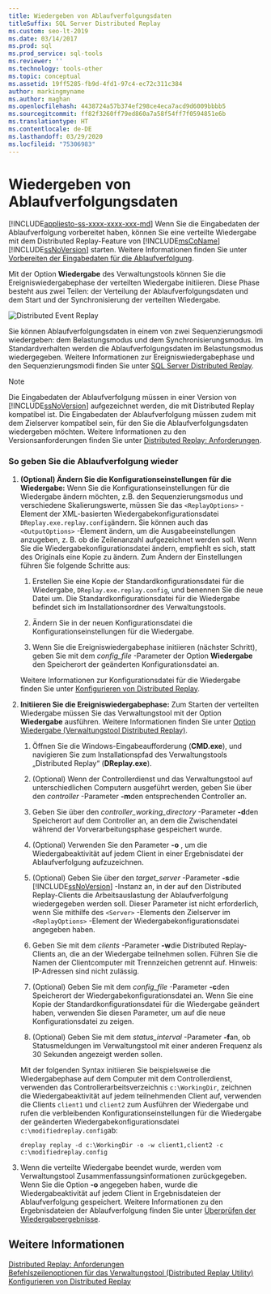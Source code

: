 ```yaml
---
title: Wiedergeben von Ablaufverfolgungsdaten
titleSuffix: SQL Server Distributed Replay
ms.custom: seo-lt-2019
ms.date: 03/14/2017
ms.prod: sql
ms.prod_service: sql-tools
ms.reviewer: ''
ms.technology: tools-other
ms.topic: conceptual
ms.assetid: 19ff5285-fb9d-4fd1-97c4-ec72c311c384
author: markingmyname
ms.author: maghan
ms.openlocfilehash: 4438724a57b374ef298ce4eca7acd9d6009bbbb5
ms.sourcegitcommit: ff82f3260ff79ed860a7a58f54ff7f0594851e6b
ms.translationtype: HT
ms.contentlocale: de-DE
ms.lasthandoff: 03/29/2020
ms.locfileid: "75306983"
---
```

# <a name="replay-trace-data"></a>Wiedergeben von Ablaufverfolgungsdaten
[!INCLUDE[appliesto-ss-xxxx-xxxx-xxx-md](../../includes/appliesto-ss-xxxx-xxxx-xxx-md.md)]
  Wenn Sie die Eingabedaten der Ablaufverfolgung vorbereitet haben, können Sie eine verteilte Wiedergabe mit dem Distributed Replay-Feature von [!INCLUDE[msCoName](../../includes/msconame-md.md)] [!INCLUDE[ssNoVersion](../../includes/ssnoversion-md.md)] starten. Weitere Informationen finden Sie unter [Vorbereiten der Eingabedaten für die Ablaufverfolgung](../../tools/distributed-replay/prepare-the-input-trace-data.md).  
  
 Mit der Option **Wiedergabe** des Verwaltungstools können Sie die Ereigniswiedergabephase der verteilten Wiedergabe initiieren. Diese Phase besteht aus zwei Teilen: der Verteilung der Ablaufverfolgungsdaten und dem Start und der Synchronisierung der verteilten Wiedergabe.  
  
 ![Distributed Event Replay](../../tools/distributed-replay/media/eventreplay.gif "Distributed Event Replay")  
  
 Sie können Ablaufverfolgungsdaten in einem von zwei Sequenzierungsmodi wiedergeben: dem Belastungsmodus und dem Synchronisierungsmodus. Im Standardverhalten werden die Ablaufverfolgungsdaten im Belastungsmodus wiedergegeben. Weitere Informationen zur Ereigniswiedergabephase und den Sequenzierungsmodi finden Sie unter [SQL Server Distributed Replay](../../tools/distributed-replay/sql-server-distributed-replay.md).  
  
> [!NOTE]  
>  Die Eingabedaten der Ablaufverfolgung müssen in einer Version von [!INCLUDE[ssNoVersion](../../includes/ssnoversion-md.md)] aufgezeichnet werden, die mit Distributed Replay kompatibel ist. Die Eingabedaten der Ablaufverfolgung müssen zudem mit dem Zielserver kompatibel sein, für den Sie die Ablaufverfolgungsdaten wiedergeben möchten. Weitere Informationen zu den Versionsanforderungen finden Sie unter [Distributed Replay: Anforderungen](../../tools/distributed-replay/distributed-replay-requirements.md).  
  
### <a name="to-replay-the-trace"></a>So geben Sie die Ablaufverfolgung wieder  
  
1.  **(Optional) Ändern Sie die Konfigurationseinstellungen für die Wiedergabe:** Wenn Sie die Konfigurationseinstellungen für die Wiedergabe ändern möchten, z.B. den Sequenzierungsmodus und verschiedene Skalierungswerte, müssen Sie das `<ReplayOptions>` -Element der XML-basierten Wiedergabekonfigurationsdatei `DReplay.exe.replay.config`ändern. Sie können auch das `<OutputOptions>` -Element ändern, um die Ausgabeeinstellungen anzugeben, z. B. ob die Zeilenanzahl aufgezeichnet werden soll. Wenn Sie die Wiedergabekonfigurationsdatei ändern, empfiehlt es sich, statt des Originals eine Kopie zu ändern. Zum Ändern der Einstellungen führen Sie folgende Schritte aus:  
  
    1.  Erstellen Sie eine Kopie der Standardkonfigurationsdatei für die Wiedergabe, `DReplay.exe.replay.config`, und benennen Sie die neue Datei um. Die Standardkonfigurationsdatei für die Wiedergabe befindet sich im Installationsordner des Verwaltungstools.  
  
    2.  Ändern Sie in der neuen Konfigurationsdatei die Konfigurationseinstellungen für die Wiedergabe.  
  
    3.  Wenn Sie die Ereigniswiedergabephase initiieren (nächster Schritt), geben Sie mit dem *config_file* -Parameter der Option **Wiedergabe** den Speicherort der geänderten Konfigurationsdatei an.  
  
     Weitere Informationen zur Konfigurationsdatei für die Wiedergabe finden Sie unter [Konfigurieren von Distributed Replay](../../tools/distributed-replay/configure-distributed-replay.md).  
  
2.  **Initiieren Sie die Ereigniswiedergabephase:** Zum Starten der verteilten Wiedergabe müssen Sie das Verwaltungstool mit der Option **Wiedergabe** ausführen. Weitere Informationen finden Sie unter [Option Wiedergabe &#40;Verwaltungstool Distributed Replay&#41;](../../tools/distributed-replay/replay-option-distributed-replay-administration-tool.md).  
  
    1.  Öffnen Sie die Windows-Eingabeaufforderung (**CMD.exe**), und navigieren Sie zum Installationspfad des Verwaltungstools „Distributed Replay“ (**DReplay.exe**).  
  
    2.  (Optional) Wenn der Controllerdienst und das Verwaltungstool auf unterschiedlichen Computern ausgeführt werden, geben Sie über den *controller* -Parameter **-m**den entsprechenden Controller an.  
  
    3.  Geben Sie über den *controller_working_directory* -Parameter **-d**den Speicherort auf dem Controller an, an dem die Zwischendatei während der Vorverarbeitungsphase gespeichert wurde.  
  
    4.  (Optional) Verwenden Sie den Parameter **-o** , um die Wiedergabeaktivität auf jedem Client in einer Ergebnisdatei der Ablaufverfolgung aufzuzeichnen.  
  
    5.  (Optional) Geben Sie über den *target_server* -Parameter **-s**die [!INCLUDE[ssNoVersion](../../includes/ssnoversion-md.md)] -Instanz an, in der auf den Distributed Replay-Clients die Arbeitsauslastung der Ablaufverfolgung wiedergegeben werden soll. Dieser Parameter ist nicht erforderlich, wenn Sie mithilfe des `<Server>` -Elements den Zielserver im `<ReplayOptions>` -Element der Wiedergabekonfigurationsdatei angegeben haben.  
  
    6.  Geben Sie mit dem *clients* -Parameter **-w**die Distributed Replay-Clients an, die an der Wiedergabe teilnehmen sollen. Führen Sie die Namen der Clientcomputer mit Trennzeichen getrennt auf. Hinweis: IP-Adressen sind nicht zulässig.  
  
    7.  (Optional) Geben Sie mit dem *config_file* -Parameter **-c**den Speicherort der Wiedergabekonfigurationsdatei an. Wenn Sie eine Kopie der Standardkonfigurationsdatei für die Wiedergabe geändert haben, verwenden Sie diesen Parameter, um auf die neue Konfigurationsdatei zu zeigen.  
  
    8.  (Optional) Geben Sie mit dem *status_interval* -Parameter **-f**an, ob Statusmeldungen im Verwaltungstool mit einer anderen Frequenz als 30 Sekunden angezeigt werden sollen.  
  
     Mit der folgenden Syntax initiieren Sie beispielsweise die Wiedergabephase auf dem Computer mit dem Controllerdienst, verwenden das Controllerarbeitsverzeichnis `c:\WorkingDir`, zeichnen die Wiedergabeaktivität auf jedem teilnehmenden Client auf, verwenden die Clients `client1` und `client2` zum Ausführen der Wiedergabe und rufen die verbleibenden Konfigurationseinstellungen für die Wiedergabe der geänderten Wiedergabekonfigurationsdatei `c:\modifiedreplay.config`ab:  
  
     `dreplay replay -d c:\WorkingDir -o -w client1,client2 -c c:\modifiedreplay.config`  
  
3.  Wenn die verteilte Wiedergabe beendet wurde, werden vom Verwaltungstool Zusammenfassungsinformationen zurückgegeben. Wenn Sie die Option **-o** angegeben haben, wurde die Wiedergabeaktivität auf jedem Client in Ergebnisdateien der Ablaufverfolgung gespeichert. Weitere Informationen zu den Ergebnisdateien der Ablaufverfolgung finden Sie unter [Überprüfen der Wiedergabeergebnisse](../../tools/distributed-replay/review-the-replay-results.md).  
  
## <a name="see-also"></a>Weitere Informationen  
 [Distributed Replay: Anforderungen](../../tools/distributed-replay/distributed-replay-requirements.md)   
 [Befehlszeilenoptionen für das Verwaltungstool &#40;Distributed Replay Utility&#41;](../../tools/distributed-replay/administration-tool-command-line-options-distributed-replay-utility.md)   
 [Konfigurieren von Distributed Replay](../../tools/distributed-replay/configure-distributed-replay.md)  
  
  

